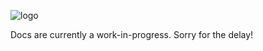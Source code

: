 ![logo](https://github.com/JSybrandt/agatha/blob/master/logo.png?raw=true)

Docs are currently a work-in-progress. Sorry for the delay!
